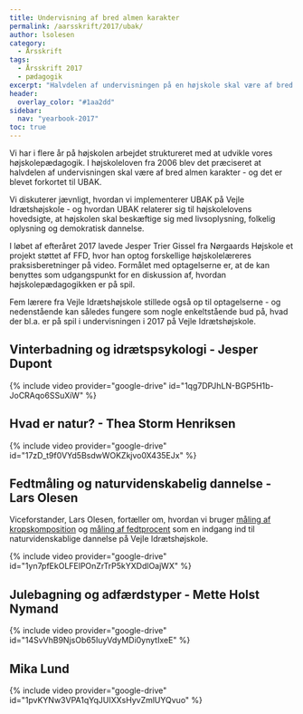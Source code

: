 ```yaml
---
title: Undervisning af bred almen karakter
permalink: /aarsskrift/2017/ubak/
author: lsolesen
category:
  - Årsskrift
tags:
  - Årsskrift 2017
  - pædagogik
excerpt: "Halvdelen af undervisningen på en højskole skal være af bred almen karakter. Se fem højskolelæreres bud på en praksisfortælling fra deres undervisning, hvor der er noget på spil; Jesper Dupont, Thea Storm Henriksen, Mette Holst Nymand, Mika Lund og Lars Olesen."
header:
  overlay_color: "#1aa2dd"
sidebar:
  nav: "yearbook-2017"
toc: true
---
```


Vi har i flere år på højskolen arbejdet struktureret med at udvikle vores højskolepædagogik. I højskoleloven fra 2006 blev det præciseret at halvdelen af undervisningen skal være af bred almen karakter - og det er blevet forkortet til UBAK.

Vi diskuterer jævnligt, hvordan vi implementerer UBAK på Vejle Idrætshøjskole - og hvordan UBAK relaterer sig til højskolelovens hovedsigte, at højskolen skal beskæftige sig med livsoplysning, folkelig oplysning og demokratisk dannelse.
 
I løbet af efteråret 2017 lavede Jesper Trier Gissel fra Nørgaards Højskole et projekt støttet af FFD, hvor han optog forskellige højskolelæreres praksisberetninger på video. Formålet med optagelserne er, at de kan benyttes som udgangspunkt for en diskussion af, hvordan højskolepædagogikken er på spil.

Fem lærere fra Vejle Idrætshøjskole stillede også op til optagelserne - og nedenstående kan således fungere som nogle enkeltstående bud på, hvad der bl.a. er på spil i undervisningen i 2017 på Vejle Idrætshøjskole.

## Vinterbadning og idrætspsykologi - Jesper Dupont

{% include video provider="google-drive" id="1qg7DPJhLN-BGP5H1b-JoCRAqo6SSuXiW" %}

## Hvad er natur? - Thea Storm Henriksen

{% include video provider="google-drive" id="17zD_t9f0VYd5BsdwWOKZkjvo0X435EJx" %}

## Fedtmåling og naturvidenskabelig dannelse - Lars Olesen

Viceforstander, Lars Olesen, fortæller om, hvordan vi bruger [måling af kropskomposition](https://www.motionsplan.dk/kropskomposition/) og [måling af fedtprocent](https://www.motionsplan.dk/maal-fedtprocent/) som en indgang ind til naturvidenskablige dannelse på Vejle Idrætshøjskole.

{% include video provider="google-drive" id="1yn7pfEkOLFElPOnZrTrP5kYXDdlOajWX" %}

## Julebagning og adfærdstyper - Mette Holst Nymand

{% include video provider="google-drive" id="14SvVhB9NjsOb65IuyVdyMDi0ynytIxeE" %}

## Mika Lund

{% include video provider="google-drive" id="1pvKYNw3VPA1qYqJUIXXsHyvZmlUYQvuo" %}
